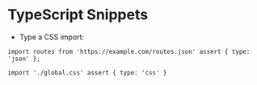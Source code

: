 # TypeScript Snippets

- Type a CSS import:

```tyepscript
import routes from 'https://example.com/routes.json' assert { type: 'json' };

import './global.css' assert { type: 'css' }
```